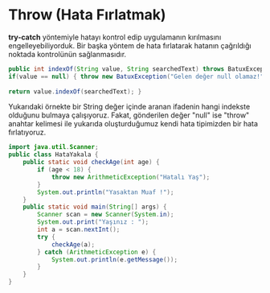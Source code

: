 # Throw (Hata Fırlatmak)
**try-catch** yöntemiyle hatayı kontrol edip uygulamanın kırılmasını engelleyebiliyorduk. Bir başka yöntem de hata fırlatarak hatanın çağrıldığı noktada kontrolünün sağlanmasıdır.
```java
public int indexOf(String value, String searchedText) throws BatuxException { 	
if(value == null) { throw new BatuxException("Gelen değer null olamaz!"); 	}
	
return value.indexOf(searchedText); }
```
Yukarıdaki örnekte bir String değer içinde aranan ifadenin hangi indekste olduğunu bulmaya çalışıyoruz. Fakat, gönderilen değer "null" ise "throw" anahtar kelimesi ile yukarıda oluşturduğumuz kendi hata tipimizden bir hata fırlatıyoruz.


```java
import java.util.Scanner; 
public class HataYakala { 
    public static void checkAge(int age) { 
        if (age < 18) { 
            throw new ArithmeticException("Hatalı Yaş");         
        }
        System.out.println("Yasaktan Muaf !");     
    }
    public static void main(String[] args) { 
        Scanner scan = new Scanner(System.in); 
        System.out.print("Yaşınız : "); 
        int a = scan.nextInt(); 
        try {             
            checkAge(a);
        } catch (ArithmeticException e) {             
            System.out.println(e.getMessage());
        }
    }
}
```